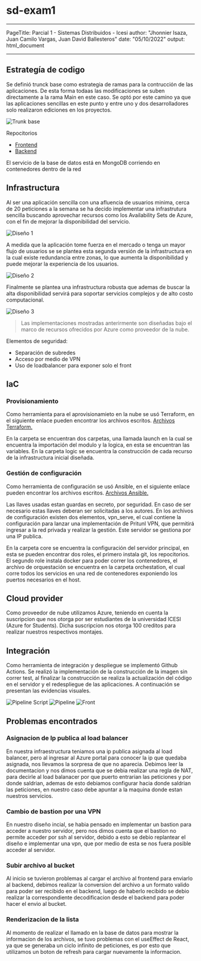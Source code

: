 # sd-exam1
---

PageTitle: Parcial 1 - Sistemas Distribuidos - Icesi
author: "Jhonnier Isaza, Juan Camilo Vargas, Juan David Ballesteros"
date: "05/10/2022"
output: html_document

---

## Estrategía de codigo

Se definió trunck base como estrategia de ramas para la contrucción de las aplicaciones. De esta forma todaas las modificaciones se suben directamente a la rama Main en este caso. Se optó por este camino ya que las aplicaciones sencillas en este punto y entre uno y dos desarrolladores solo realizaron ediciones en los proyectos.

![Trunk base](./src/trunk-based-development.png)

Repocitorios
* [Frontend](https://github.com/JuanDavidBallesteros/100Files_front)
* [Backend](https://github.com/Jhonnier20/100FilesBack)

El servicio de la base de datos está en MongoDB corriendo en contenedores dentro de la red

## Infrastructura

Al ser una aplicación sencilla con una afluencia de usuarios minima, cerca de 20 peticiones a la semana se ha decido implementar una infrastrutura sencilla buscando aprovechar recursos como los Availability Sets de Azure, con el fin de mejorar la disponibilidad del servicio.

![Diseño 1](./src/Infrastructura1.jpg)

A medida que la aplicación tome fuerza en el mercado o tenga un mayor flujo de usuarios se se plantea esta segunda versión de la infrastructura en la cual existe redundancia entre zonas, lo que aumenta la disponibilidad y puede mejorar la experiencia de los usuarios.

![Diseño 2](./src/Infrastructura2.jpg)

Finalmente se plantea una infrastructura robusta que ademas de buscar la alta disponibilidad servirá para soportar servicios complejos y de alto costo computacional.

![Diseño 3](./src/Infrastructura3.jpg)

> Las implementaciones mostradas anterirmente son diseñadas bajo el marco de recursos ofrecidos por Azure como proveedor de la nube.

Elementos de seguridad:
- Separación de subredes
- Acceso por medio de VPN
- Uso de loadbalancer para exponer solo el front

## IaC

### Provisionamiento

Como herramienta para el aprovisionamieto en la nube se usó Terraform, en el siguiente enlace pueden encontrar los archivos escritos. [Archivos Terraform.](./IaC/provisioning/)

En la carpeta se encuentran dos carpetas, una llamada launch en la cual se encuentra la importación del modulo y la logica, en esta se encuentran las variables. En la carpeta logic se encuentra la construcción de cada recurso de la infrastructura inicial diseñada.

### Gestión de configuración

Como herramienta de configuración se usó Ansible, en el siguiente enlace pueden encontrar los archivos escritos. [Archivos Ansible.](./IaC/configuration/)

Las llaves usadas estan guardas en secreto, por seguridad. En caso de ser necesario estas llaves deberan ser solicitadas a los autores. En los archivos de configuración existen dos elementos, vpn_serve, el cual contiene la configuración para lanzar una implementación de Pritunl VPN, que permitirá ingresar a la red privada y realizar la gestión. Este servidor se gestiona por una IP publica.

En la carpeta core se encuentra la configuración del servidor principal, en esta se pueden encontrar dos roles, el primero instala git, los repocitorios. El segundo role instala docker para poder correr los contenedores, el archivo de orquestación se encuentra en la carpeta orchestation, el cual corre todos los servicios en una red de contenedores exponiendo los puertos necesarios en el host.

## Cloud provider

Como proveedor de nube utilizamos Azure, teniendo en cuenta la suscripcion que nos otorga por ser estudiantes de la universidad ICESI (Azure for Students). Dicha suscripcion nos otorga 100 creditos para realizar nuestros respectivos montajes.

## Integración

Como herramienta de integración y despliegue se implementó Github Actions. Se realizó la implementación de la construcción de la imagen sin correr test, al finalizar la construcción se realiza la actualización del código en el servidor y el redespliegue de las aplicaciones. A continuación se presentan las evidencias visuales.

![Pipeline Script](./src/Github%20script.png)
![Pipeline](./src/Github%20pipeline.png)
![Front](./src/front_updated.png) 

## Problemas encontrados

### Asignacion de Ip publica al load balancer

En nuestra infraestructura teniamos una ip publica asignada al load balancer, pero al ingresar al Azure portal para conocer la ip que quedaba asignada, nos llevamos la sorpresa de que no aparecia. Debimos leer la documentacion y nos dimos cuenta que se debia realizar una regla de NAT, para decirle al load balanacer por que puerto entrarian las peticiones y por donde saldrian, ademas de esto debiamos configurar hacia donde saldrian las peticiones, en nuestro caso debe apuntar a la maquina donde estan nuestros servicios.

### Cambio de bastion por una VPN

En nuestro diseño incial, se habia pensado en implementar un bastion para acceder a nuestro servidor, pero nos dimos cuenta que el bastion no permite acceder por ssh al servidor, debido a esto se debio replantear el diseño e implementar una vpn, que por medio de esta se nos fuera posible acceder al servidor.

### Subir archivo al bucket

Al inicio se tuvieron problemas al cargar el archivo al frontend para enviarlo al backend, debimos realizar la conversion del archivo a un formato valido para poder ser recibido en el backend, luego de haberlo recibido se debio realizar la correspondiente decodificacion desde el backend para poder hacer el envio al bucket.

### Renderizacion de la lista

Al momento de realizar el llamado en la base de datos para mostrar la informacion de los archivos, se tuvo problemas con el useEffect de React, ya que se generaba un ciclo infinito de peticiones, es por esto que utilizamos un boton de refresh para cargar nuevamente la informacion. 

